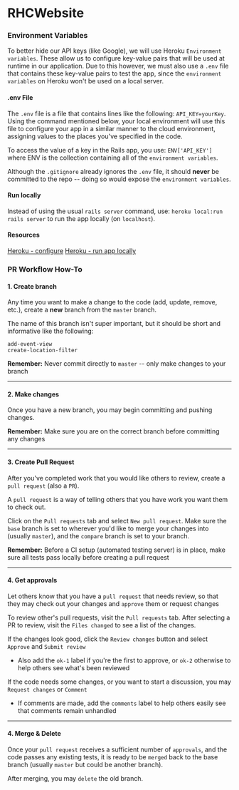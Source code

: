 # RHCWebsite

### Environment Variables
To better hide our API keys (like Google), we will use Heroku `Environment variables`. These allow us to configure key-value pairs that will be used at runtime in our application. Due to this however, we must also use a `.env` file that contains these key-value pairs to test the app, since the `environment variables` on Heroku won't be used on a local server.

#### .env File
The `.env` file is a file that contains lines like the following: ```API_KEY=yourKey```. Using the command mentioned below, your local environment will use this file to configure your app in a similar manner to the cloud environment, assigning values to the places you've specified in the code.

To access the value of a key in the Rails app, you use: ```ENV['API_KEY']``` where ENV is the collection containing all of the `environment variables`.

Although the `.gitignore` already ignores the `.env` file, it should **never** be committed to the repo -- doing so would expose the `environment variables`. 

#### Run locally
Instead of using the usual ```rails server``` command, use: ```heroku local:run rails server``` to run the app locally (on `localhost`).

#### Resources
[Heroku - configure](https://devcenter.heroku.com/articles/config-vars)
[Heroku - run app locally](https://devcenter.heroku.com/articles/heroku-local)


### PR Workflow How-To
#### 1. Create branch
Any time you want to make a change to the code (add, update, remove, etc.), create a **new** branch from the `master` branch.

The name of this branch isn't super important, but it should be short and informative like the following:
```
add-event-view
create-location-filter
```
**Remember:** Never commit directly to `master` -- only make changes to your branch

----

#### 2. Make changes
Once you have a new branch, you may begin committing and pushing changes.

**Remember:** Make sure you are on the correct branch before committing any changes

----

#### 3. Create Pull Request
After you've completed work that you would like others to review, create a `pull request` (also a `PR`).

A `pull request` is a way of telling others that you have work you want them to check out.

Click on the `Pull requests` tab and select `New pull request`. Make sure the `base` branch is set to wherever you'd like to merge your changes into (usually `master`), and the `compare` branch is set to your branch.

**Remember:** Before a CI setup (automated testing server) is in place, make sure all tests pass locally before creating a pull request

----

#### 4. Get approvals
Let others know that you have a `pull request` that needs review, so that they may check out your changes and `approve` them or request changes

To review other's pull requests, visit the `Pull requests` tab. After selecting a PR to review, visit the `Files changed` to see a list of the changes.

If the changes look good, click the `Review changes` button and select `Approve` and `Submit review`
* Also add the `ok-1` label if you're the first to approve, or `ok-2` otherwise to help others see what's been reviewed

If the code needs some changes, or you want to start a discussion, you may `Request changes` or `Comment`
* If comments are made, add the `comments` label to help others easily see that comments remain unhandled

----

#### 4. Merge & Delete
Once your `pull request` receives a sufficient number of `approvals`, and the code passes any existing tests, it is ready to be `merged` back to the base branch (usually `master` but could be another branch).

After merging, you may `delete` the old branch.
